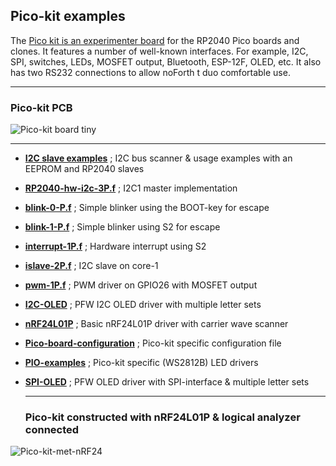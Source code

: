 ## Pico-kit examples

The [Pico kit is an experimenter board](Pico-kit-v1%20manual.pdf) for the RP2040 Pico boards and clones. It features a number of well-known interfaces. For example, I2C, SPI, switches, LEDs, MOSFET output, Bluetooth, ESP-12F, OLED, etc. It also has two RS232 connections to allow noForth t duo comfortable use.

***

### Pico-kit PCB
![Pico-kit board tiny](https://github.com/WillemOuwerkerk/noForth-T-hardware-examples-RP2040-/assets/11397265/0e98b048-a09f-4151-aea0-196c64987ae5)

***

- [****I2C slave examples****](I2C-board-examples.f) ; I2C bus scanner & usage examples with an EEPROM and RP2040 slaves
- [****RP2040-hw-i2c-3P.f****](RP2040-hw-i2c-3P.f) ; I2C1 master implementation
- [****blink-0-P.f****](blink-0-P.f) ; Simple blinker using the BOOT-key for escape
- [****blink-1-P.f****](blink-1-P.f) ; Simple blinker using S2 for escape
- [****interrupt-1P.f****](interrupt-1P.f) ; Hardware interrupt using S2
- [****islave-2P.f****](islave-2P.f) ; I2C slave on core-1
- [****pwm-1P.f****](pwm-1P.f) ; PWM driver on GPIO26 with MOSFET output
- [****I2C-OLED****](I2C-OLED/) ; PFW I2C OLED driver with multiple letter sets
- [****nRF24L01P****](nRF24/) ; Basic nRF24L01P driver with carrier wave scanner
- [****Pico-board-configuration****](Pico-board-config/) ; Pico-kit specific configuration file
- [****PIO-examples****](PIO-examples/) ; Pico-kit specific (WS2812B) LED drivers
- [****SPI-OLED****](SPI-OLED/) ; PFW OLED driver with SPI-interface & multiple letter sets

  ***
  ### Pico-kit constructed with nRF24L01P & logical analyzer connected ###
![Pico-kit-met-nRF24](https://github.com/WillemOuwerkerk/noForth-T-hardware-examples-RP2040-/assets/11397265/b3e0bd95-723f-432e-b4ec-f172747ddd9c)
